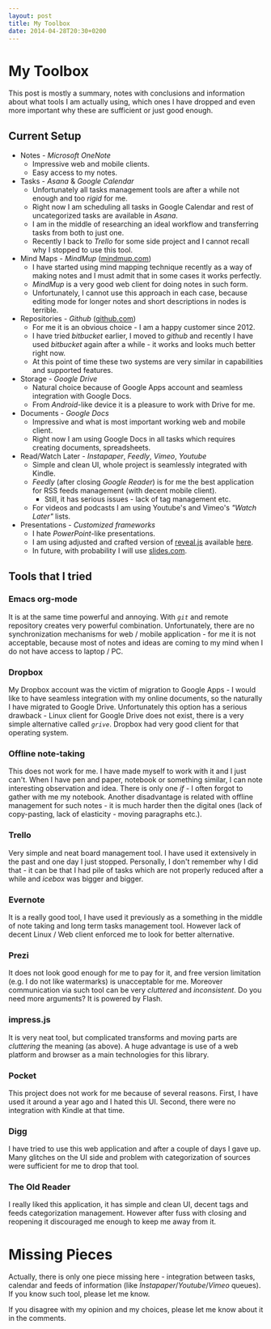 ```yaml
---
layout: post
title: My Toolbox
date: 2014-04-28T20:30+0200
---
```


# My Toolbox

This post is mostly a summary, notes with conclusions and information about what tools I am actually using, which ones I have dropped and even more important why these are sufficient or just good enough.

## Current Setup

- Notes - *Microsoft OneNote*
  - Impressive web and mobile clients.
  - Easy access to my notes.
- Tasks - *Asana* & *Google Calendar*
  - Unfortunately all tasks management tools are after a while not enough and too *rigid* for me.
  - Right now I am scheduling all tasks in Google Calendar and rest of uncategorized tasks are available in *Asana*.
  - I am in the middle of researching an ideal workflow and transferring tasks from both to just one.
  - Recently I back to *Trello* for some side project and I cannot recall why I stopped to use this tool.
- Mind Maps - *MindMup* ([mindmup.com](http://www.mindmup.com))
  - I have started using mind mapping technique recently as a way of making notes and I must admit that in some cases it works perfectly.
  - *MindMup* is a very good web client for doing notes in such form.
  - Unfortunately, I cannot use this approach in each case, because editing mode for longer notes and short descriptions in nodes is terrible.
- Repositories - *Github* ([github.com](https://github.com))
  - For me it is an obvious choice - I am a happy customer since 2012.
  - I have tried *bitbucket* earlier, I moved to *github* and recently I have used *bitbucket* again after a while - it works and looks much better right now.
  - At this point of time these two systems are very similar in capabilities and supported features.
- Storage - *Google Drive*
  - Natural choice because of Google Apps account and seamless integration with Google Docs.
  - From *Android*-like device it is a pleasure to work with Drive for me.
- Documents - *Google Docs*
  - Impressive and what is most important working web and mobile client.
  - Right now I am using Google Docs in all tasks which requires creating documents, spreadsheets.
- Read/Watch Later - *Instapaper*, *Feedly*, *Vimeo*, *Youtube*
  - Simple and clean UI, whole project is seamlessly integrated with Kindle.
  - *Feedly* (after closing *Google Reader*) is for me the best application for RSS feeds management (with decent mobile client).
     - Still, it has serious issues - lack of tag management etc.
  - For videos and podcasts I am using Youtube's and Vimeo's *"Watch Later"* lists.
- Presentations - *Customized frameworks*
  - I hate *PowerPoint*-like presentations.
  - I am using adjusted and crafted version of [reveal.js](http://lab.hakim.se/reveal-js) available [here](https://github.com/afronski/presentation-template).
  - In future, with probability I will use [slides.com](http://slides.com).

## Tools that I tried

### Emacs org-mode

It is at the same time powerful and annoying. With *`git`* and remote repository creates very powerful combination. Unfortunately, there are no synchronization mechanisms for web / mobile application - for me it is not acceptable, because most of notes and ideas are coming to my mind when I do not have access to laptop / PC.

### Dropbox

My Dropbox account was the victim of migration to Google Apps - I would like to have seamless integration with my online documents, so the naturally I have migrated to Google Drive. Unfortunately this option has a serious drawback - Linux client for Google Drive does not exist, there is a very simple alternative called *`grive`*. Dropbox had very good client for that operating system.

### Offline note-taking

This does not work for me. I have made myself to work with it and I just can't. When I have pen and paper, notebook or something similar, I can note interesting observation and idea. There is only one *if* - I often forgot to gather with me my notebook. Another disadvantage is related with offline management for such notes - it is much harder then the digital ones (lack of copy-pasting, lack of elasticity - moving paragraphs etc.).

### Trello

Very simple and neat board management tool. I have used it extensively in the past and one day I just stopped. Personally, I don't remember why I did that - it can be that I had pile of tasks which are not properly reduced after a while and *icebox* was bigger and bigger.

### Evernote

It is a really good tool, I have used it previously as a something in the middle of note taking and long term tasks management tool. However lack of decent Linux / Web client enforced me to look for better alternative.

### Prezi

It does not look good enough for me to pay for it, and free version limitation (e.g. I do not like watermarks) is unacceptable for me. Moreover communication via such tool can be very *cluttered* and *inconsistent*. Do you need more arguments? It is powered by Flash.

### impress.js

It is very neat tool, but complicated transforms and moving parts are *cluttering* the meaning (as above). A huge advantage is use of a web platform and browser as a main technologies for this library.

### Pocket

This project does not work for me because of several reasons. First, I have used it around a year ago and I hated this UI. Second, there were no integration with Kindle at that time.

### Digg

I have tried to use this web application and after a couple of days I gave up. Many glitches on the UI side and problem with categorization of sources were sufficient for me to drop that tool.

### The Old Reader

I really liked this application, it has simple and clean UI, decent tags and feeds categorization management. However after fuss with closing and reopening it discouraged me enough to keep me away from it.

# Missing Pieces

Actually, there is only one piece missing here - integration between tasks, calendar and feeds of information (like *Instapaper*/*Youtube*/*Vimeo* queues). If you know such tool, please let me know.

If you disagree with my opinion and my choices, please let me know about it in the comments.
